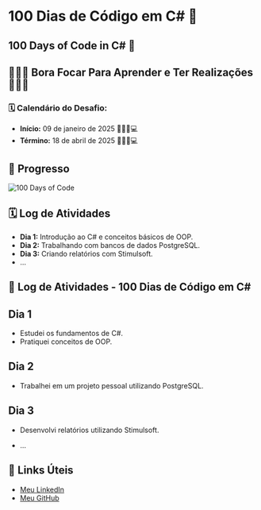 # 100 Dias de Código em C# 🚀
## 100 Days of Code in C# 🚀
## 🌟🌟🌟 Bora Focar Para Aprender e Ter Realizações 🚀🚀🚀

### 🗓️ Calendário do Desafio: 
- **Início:** 09 de janeiro de 2025 🎯✨🚀💻 
- **Término:** 18 de abril de 2025 🎯✨🚀💻 

## 🌟 Progresso

![100 Days of Code](https://img.shields.io/badge/100DaysOfCode-blueviolet)

## 🗓️ Log de Atividades

- **Dia 1:** Introdução ao C# e conceitos básicos de OOP.
- **Dia 2:** Trabalhando com bancos de dados PostgreSQL.
- **Dia 3:** Criando relatórios com Stimulsoft.
- ...

## 📂 Log de Atividades - 100 Dias de Código em C#

## Dia 1
- Estudei os fundamentos de C#.
- Pratiquei conceitos de OOP.

## Dia 2
- Trabalhei em um projeto pessoal utilizando PostgreSQL.

## Dia 3
- Desenvolvi relatórios utilizando Stimulsoft.

- ...

## 🔗 Links Úteis

- [Meu LinkedIn](https://www.linkedin.com/in/valdemar-teider-5336b394/)
- [Meu GitHub](https://github.com/1985Valdemar)
